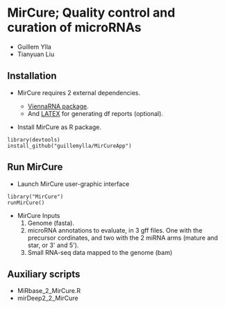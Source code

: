 # MirCure; Quality control and curation of microRNAs

- Guillem Ylla
- Tianyuan Liu

## Installation

 - MirCure requires 2 external dependencies.
   - [ViennaRNA package](https://www.tbi.univie.ac.at/RNA/#download).
   - And [LATEX](https://www.latex-project.org/get/) for generating df reports (optional). 



- Install MirCure as R package. 

```
library(devtools)
install_github("guillemylla/MirCureApp")
```




## Run MirCure

- Launch MirCure user-graphic interface 

```
library("MirCure")
runMirCure()
```

- MirCure Inputs
	1. Genome (fasta).
	2. microRNA annotations to evaluate, in 3 gff files. One with the precursor cordinates, and two with the 2 miRNA arms (mature and star, or 3' and 5'). 
	3. Small RNA-seq data mapped to the genome (bam)
	
	
## Auxiliary scripts
 
 - MiRbase_2_MirCure.R
 - mirDeep2_2_MirCure
